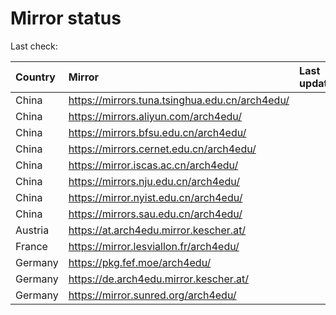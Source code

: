 <script src="./time.js"></script>
# Mirror status
Last check: <script type="text/javascript">localize(1700738118.8985367);</script>

|Country|Mirror|Last update|
|:------|:-----|:----------|
|China|https://mirrors.tuna.tsinghua.edu.cn/arch4edu/|<script type="text/javascript">localize(1700721172);</script>|
|China|https://mirrors.aliyun.com/arch4edu/|<script type="text/javascript">localize(1700677914);</script>|
|China|https://mirrors.bfsu.edu.cn/arch4edu/|<script type="text/javascript">localize(1700721172);</script>|
|China|https://mirrors.cernet.edu.cn/arch4edu/|<script type="text/javascript">localize(1700721172);</script>|
|China|https://mirror.iscas.ac.cn/arch4edu/|<script type="text/javascript">localize(1700677914);</script>|
|China|https://mirrors.nju.edu.cn/arch4edu/|<script type="text/javascript">localize(1700677914);</script>|
|China|https://mirror.nyist.edu.cn/arch4edu/|<script type="text/javascript">localize(1700677914);</script>|
|China|https://mirrors.sau.edu.cn/arch4edu/|<script type="text/javascript">localize(1700721172);</script>|
|Austria|https://at.arch4edu.mirror.kescher.at/|<script type="text/javascript">localize(1700721172);</script>|
|France|https://mirror.lesviallon.fr/arch4edu/|<script type="text/javascript">localize(1700677914);</script>|
|Germany|https://pkg.fef.moe/arch4edu/|<script type="text/javascript">localize(1700721172);</script>|
|Germany|https://de.arch4edu.mirror.kescher.at/|<script type="text/javascript">localize(1700721172);</script>|
|Germany|https://mirror.sunred.org/arch4edu/|<script type="text/javascript">localize(1700721172);</script>|

<script src="./tablefilter/tablefilter.js"></script>
<script src="./table.js"></script>